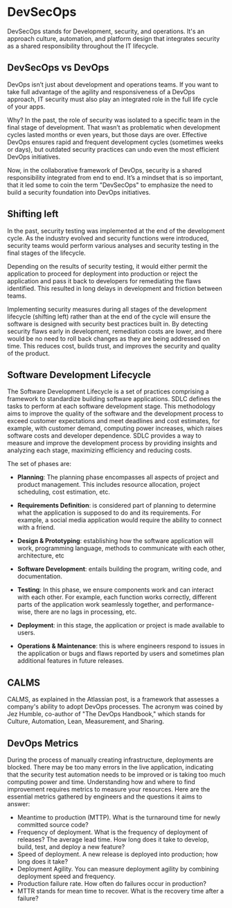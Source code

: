 # DevSecOps

DevSecOps stands for Development, security, and operations. It's an approach culture, automation, and platform design that integrates security as a shared responsibility throughout the IT lifecycle.

## DevSecOps vs DevOps

DevOps isn’t just about development and operations teams. If you want to take full advantage of the agility and responsiveness of a DevOps approach, IT security must also play an integrated role in the full life cycle of your apps.

Why? In the past, the role of security was isolated to a specific team in the final stage of development. That wasn’t as problematic when development cycles lasted months or even years, but those days are over. Effective DevOps ensures rapid and frequent development cycles (sometimes weeks or days), but outdated security practices can undo even the most efficient DevOps initiatives.

Now, in the collaborative framework of DevOps, security is a shared responsibility integrated from end to end. It’s a mindset that is so important, that it led some to coin the term "DevSecOps" to emphasize the need to build a security foundation into DevOps initiatives.

## Shifting left

In the past, security testing was implemented at the end of the development cycle. As the industry evolved and security functions were introduced, security teams would perform various analyses and security testing in the final stages of the lifecycle. 

Depending on the results of security testing, it would either permit the application to proceed for deployment into production or reject the application and pass it back to developers for remediating the flaws identified. This resulted in long delays in development and friction between teams.

Implementing security measures during all stages of the development lifecycle (shifting left) rather than at the end of the cycle will ensure the software is designed with security best practices built in. By detecting security flaws early in development, remediation costs are lower, and there would be no need to roll back changes as they are being addressed on time. This reduces cost, builds trust, and improves the security and quality of the product.

## Software Development Lifecycle

The Software Development Lifecycle is a set of practices comprising a framework to standardize building software applications. SDLC defines the tasks to perform at each software development stage. This methodology aims to improve the quality of the software and the development process to exceed customer expectations and meet deadlines and cost estimates, for example, with customer demand, computing power increases, which raises software costs and developer dependence. SDLC provides a way to measure and improve the development process by providing insights and analyzing each stage, maximizing efficiency and reducing costs.

The set of phases are:

- **Planning**: The planning phase encompasses all aspects of project and product management. This includes resource allocation, project scheduling, cost estimation, etc.
  
- **Requirements Definition**: is considered part of planning to determine what the application is supposed to do and its requirements. For example, a social media application would require the ability to connect with a friend.
  
- **Design & Prototyping**: establishing how the software application will work, programming language, methods to communicate with each other, architecture, etc
  
- **Software Development**: entails building the program, writing code, and documentation.

- **Testing**: In this phase, we ensure components work and can interact with each other. For example, each function works correctly, different parts of the application work seamlessly together, and performance-wise, there are no lags in processing, etc. 

- **Deployment**: in this stage, the application or project is made available to users.

- **Operations & Maintenance**: this is where engineers respond to issues in the application or bugs and flaws reported by users and sometimes plan additional features in future releases.

## CALMS

CALMS, as explained in the Atlassian post, is a framework that assesses a company's ability to adopt DevOps processes. The acronym was coined by Jez Humble, co-author of "The DevOps Handbook," which stands for Culture, Automation, Lean, Measurement, and Sharing.

## DevOps Metrics

During the process of manually creating infrastructure, deployments are blocked. There may be too many errors in the live application, indicating that the security test automation needs to be improved or is taking too much computing power and time. Understanding how and where to find improvement requires metrics to measure your resources. Here are the essential metrics gathered by engineers and the questions it aims to answer:

- Meantime to production (MTTP). What is the turnaround time for newly committed source code?
- Frequency of deployment. What is the frequency of deployment of releases? The average lead time. How long does it take to develop, build, test, and deploy a new feature?
- Speed of deployment. A new release is deployed into production; how long does it take?
- Deployment Agility. You can measure deployment agility by combining deployment speed and frequency.
- Production failure rate. How often do failures occur in production?
- MTTR stands for mean time to recover. What is the recovery time after a failure?
